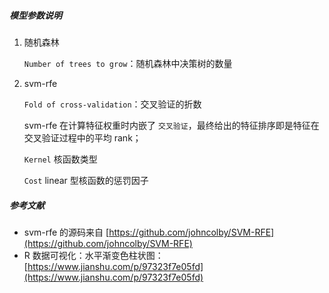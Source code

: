 ##### 模型参数说明

1. 随机森林

   `Number of trees to grow`：随机森林中决策树的数量

2. svm-rfe

   `Fold of cross-validation`：交叉验证的折数

   svm-rfe 在计算特征权重时内嵌了 `交叉验证`，最终给出的特征排序即是特征在交叉验证过程中的平均 rank；

   `Kernel` 核函数类型

   `Cost` linear 型核函数的惩罚因子

   

##### 参考文献

- svm-rfe 的源码来自 [https://github.com/johncolby/SVM-RFE](https://github.com/johncolby/SVM-RFE)
- R 数据可视化：水平渐变色柱状图：[https://www.jianshu.com/p/97323f7e05fd](https://www.jianshu.com/p/97323f7e05fd)


